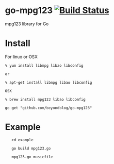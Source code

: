 # go-mpg123 [![Build Status](https://travis-ci.org/beyondblog/go-mpg123.svg)](https://travis-ci.org/beyondblog/go-mpg123)
mpg123 library for Go

# Install 

For linux or OSX

```
% yum install libmpg libao libconfig

or

% apt-get install libmpg libao libconfig

OSX

% brew install mpg123 libao libconfig

go get "github.com/beyondblog/go-mpg123"

```

# Example

```
   cd example 

   go build mpg123.go

   mpg123.go musicfile

```





